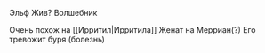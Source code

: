Эльф
Жив?
Волшебник

Очень похож на [[Ирритил|Ирритила]]
Женат на Мерриан(?)
Его тревожит буря (болезнь)